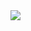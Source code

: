 <img src ="https://media.giphy.com/media/v1.Y2lkPTc5MGI3NjExbHA5YzRsZDdmaWNyNmMwMW00cW15bzd0bWZ0YzJ0NTF6bnBkN21hZiZlcD12MV9pbnRlcm5hbF9naWZfYnlfaWQmY3Q9Zw/fsgH6Y5LeecVbKUfyq/giphy.gif">

<!--
**Adil0710/Adil0710** is a ✨ _special_ ✨ repository because its `README.md` (this file) appears on your GitHub profile.

Here are some ideas to get you started:

- 🔭 I’m currently working on ...
- 🌱 I’m currently learning ...
- 👯 I’m looking to collaborate on ...
- 🤔 I’m looking for help with ...
- 💬 Ask me about ...
- 📫 How to reach me: ...
- 😄 Pronouns: ...
- ⚡ Fun fact: ...
-->

